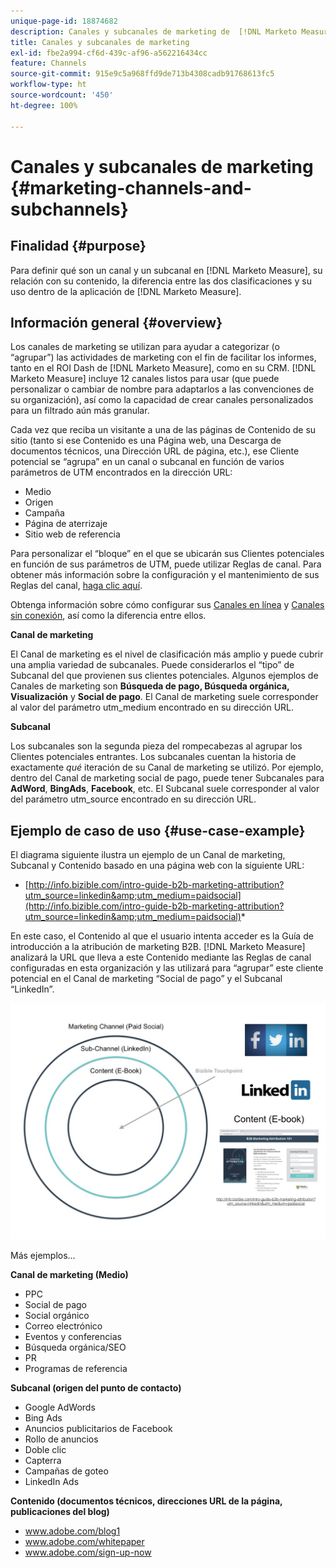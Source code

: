```yaml
---
unique-page-id: 18874682
description: Canales y subcanales de marketing de  [!DNL Marketo Measure]
title: Canales y subcanales de marketing
exl-id: fbe2a994-cf6d-439c-af96-a562216434cc
feature: Channels
source-git-commit: 915e9c5a968ffd9de713b4308cadb91768613fc5
workflow-type: ht
source-wordcount: '450'
ht-degree: 100%

---
```


# Canales y subcanales de marketing {#marketing-channels-and-subchannels}

## Finalidad {#purpose}

Para definir qué son un canal y un subcanal en [!DNL Marketo Measure], su relación con su contenido, la diferencia entre las dos clasificaciones y su uso dentro de la aplicación de [!DNL Marketo Measure].

## Información general {#overview}

Los canales de marketing se utilizan para ayudar a categorizar (o “agrupar”) las actividades de marketing con el fin de facilitar los informes, tanto en el ROI Dash de [!DNL Marketo Measure], como en su CRM. [!DNL Marketo Measure] incluye 12 canales listos para usar (que puede personalizar o cambiar de nombre para adaptarlos a las convenciones de su organización), así como la capacidad de crear canales personalizados para un filtrado aún más granular.

Cada vez que reciba un visitante a una de las páginas de Contenido de su sitio (tanto si ese Contenido es una Página web, una Descarga de documentos técnicos, una Dirección URL de página, etc.), ese Cliente potencial se “agrupa” en un canal o subcanal en función de varios parámetros de UTM encontrados en la dirección URL:

* Medio
* Origen
* Campaña
* Página de aterrizaje
* Sitio web de referencia

Para personalizar el “bloque” en el que se ubicarán sus Clientes potenciales en función de sus parámetros de UTM, puede utilizar Reglas de canal. Para obtener más información sobre la configuración y el mantenimiento de sus Reglas del canal, [haga clic aquí](/help/channel-tracking-and-setup/online-channels/online-custom-channel-setup.md).

Obtenga información sobre cómo configurar sus [Canales en línea](/help/channel-tracking-and-setup/online-channels/online-custom-channel-setup.md) y [Canales sin conexión](/help/channel-tracking-and-setup/offline-channels/offline-custom-channel-setup.md), así como la diferencia entre ellos.

**Canal de marketing**

El Canal de marketing es el nivel de clasificación más amplio y puede cubrir una amplia variedad de subcanales. Puede considerarlos el “tipo” de Subcanal del que provienen sus clientes potenciales. Algunos ejemplos de Canales de marketing son **Búsqueda de pago, Búsqueda orgánica, Visualización** y **Social de pago**. El Canal de marketing suele corresponder al valor del parámetro utm_medium encontrado en su dirección URL.

**Subcanal**

Los subcanales son la segunda pieza del rompecabezas al agrupar los Clientes potenciales entrantes. Los subcanales cuentan la historia de exactamente _qué_ iteración de su Canal de marketing se utilizó. Por ejemplo, dentro del Canal de marketing social de pago, puede tener Subcanales para **AdWord**, **BingAds**, **Facebook**, etc. El Subcanal suele corresponder al valor del parámetro utm_source encontrado en su dirección URL.

## Ejemplo de caso de uso {#use-case-example}

El diagrama siguiente ilustra un ejemplo de un Canal de marketing, Subcanal y Contenido basado en una página web con la siguiente URL:

* [http://info.bizible.com/intro-guide-b2b-marketing-attribution?utm_source=linkedin&amp;utm_medium=paidsocial](http://info.bizible.com/intro-guide-b2b-marketing-attribution?utm_source=linkedin&amp;utm_medium=paidsocial)*

En este caso, el Contenido al que el usuario intenta acceder es la Guía de introducción a la atribución de marketing B2B. [!DNL Marketo Measure] analizará la URL que lleva a este Contenido mediante las Reglas de canal configuradas en esta organización y las utilizará para “agrupar” este cliente potencial en el Canal de marketing “Social de pago” y el Subcanal “LinkedIn”.

![](assets/1.jpg)

Más ejemplos…

**Canal de marketing (Medio)**

* PPC
* Social de pago
* Social orgánico
* Correo electrónico
* Eventos y conferencias
* Búsqueda orgánica/SEO
* PR
* Programas de referencia

**Subcanal (origen del punto de contacto)**

* Google AdWords
* Bing Ads
* Anuncios publicitarios de Facebook
* Rollo de anuncios
* Doble clic
* Capterra
* Campañas de goteo
* LinkedIn Ads

**Contenido (documentos técnicos, direcciones URL de la página, publicaciones del blog)**

* www.adobe.com/blog1
* www.adobe.com/whitepaper
* www.adobe.com/sign-up-now
